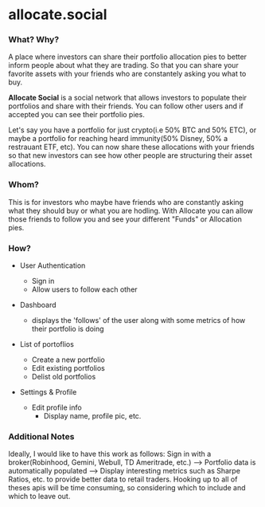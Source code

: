 # allocate.social

### What? Why?
A place where investors can share their portfolio allocation pies to better inform people about what they are trading. So that you can share your favorite assets with your friends who are constantely asking you what to buy. 

**Allocate Social** is a social network that allows investors to populate their portfolios and share with their friends. You can follow other users and if accepted you can see their portfolio pies.

Let's say you have a portfolio for just crypto(i.e 50% BTC and 50% ETC), or maybe a portfolio for reaching heard immunity(50% Disney, 50% a restrauant ETF, etc). You can now share these allocations with your friends so that new investors can see how other people are structuring their asset allocations. 


### Whom?
This is for investors who maybe have friends who are constantly asking what they should buy or what you are hodling. With Allocate you can allow those friends to follow you and see your different "Funds" or Allocation pies.

### How?
* User Authentication
  - Sign in
  - Allow users to follow each other
* Dashboard
  - displays the 'follows' of the user along with some metrics of how their portfolio is doing
* List of portoflios
  - Create a new portfolio
  - Edit existing portfolios
  - Delist old portfolios

* Settings & Profile
  - Edit profile info
    - Display name, profile pic, etc.


### Additional Notes
Ideally, I would like to have this work as follows: Sign in with a broker(Robinhood, Gemini, Webull, TD Ameritrade, etc.) --> Portfolio data is automatically populated --> Display interesting metrics such as Sharpe Ratios, etc. to provide better data to retail traders. Hooking up to all of theses apis will be time consuming, so considering which to include and which to leave out.

